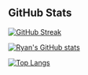 ## GitHub Stats

[![GitHub Streak](https://streak-stats.demolab.com?user=rmessett15&theme=blueberry)](https://git.io/streak-stats)

[![Ryan's GitHub stats](https://github-readme-stats.vercel.app/api?username=rmessett15&theme=blueberry)](https://github.com/rmessett15/github-readme-stats)

[![Top Langs](https://github-readme-stats.vercel.app/api/top-langs/?username=rmessett15&layout=compact&theme=blueberry)](https://github.com/rmessett15/github-readme-stats)

<!-- ### Hi there 👋 -->

<!--
**rmessett15/rmessett15** is a ✨ _special_ ✨ repository because its `README.md` (this file) appears on your GitHub profile.

Here are some ideas to get you started:

- 🔭 I’m currently working on ...
- 🌱 I’m currently learning ...
- 👯 I’m looking to collaborate on ...
- 🤔 I’m looking for help with ...
- 💬 Ask me about ...
- 📫 How to reach me: ...
- 😄 Pronouns: ...
- ⚡ Fun fact: ...
-->
